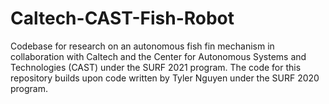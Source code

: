 # Caltech-CAST-Fish-Robot
Codebase for research on an autonomous fish fin mechanism in collaboration with Caltech and the Center for Autonomous Systems and Technologies (CAST) under the SURF 2021 program. The code for this repository builds upon code written by Tyler Nguyen under the SURF 2020 program. 
